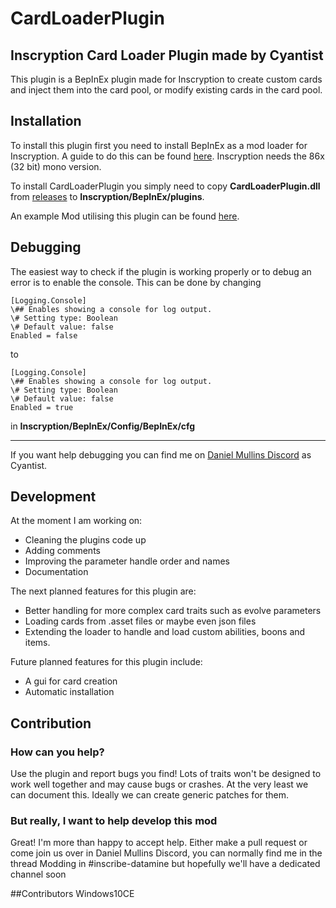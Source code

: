
# CardLoaderPlugin
## Inscryption Card Loader Plugin made by Cyantist

This plugin is a BepInEx plugin made for Inscryption to create custom cards and inject them into the card pool, or modify existing cards in the card pool.

## Installation
To install this plugin first you need to install BepInEx as a mod loader for Inscryption. A guide to do this can be found [here](https://docs.bepinex.dev/articles/user_guide/installation/index.html#where-to-download-bepinex). Inscryption needs the 86x (32 bit) mono version.

To install CardLoaderPlugin you simply need to copy **CardLoaderPlugin.dll** from [releases](https://github.com/ScottWilson0903/CardLoaderPlugin/releases) to **Inscryption/BepInEx/plugins**.

An example Mod utilising this plugin can be found [here](https://github.com/ScottWilson0903/CardLoaderExampleMod).

## Debugging
The easiest way to check if the plugin is working properly or to debug an error is to enable the console. This can be done by changing
```
[Logging.Console]
\## Enables showing a console for log output.
\# Setting type: Boolean
\# Default value: false
Enabled = false
```
to
```
[Logging.Console]
\## Enables showing a console for log output.
\# Setting type: Boolean
\# Default value: false
Enabled = true
```
in **Inscryption/BepInEx/Config/BepInEx/cfg**
___
If you want help debugging you can find me on [Daniel Mullins Discord](https://discord.com/invite/danielmullinsgames) as Cyantist.

## Development
At the moment I am working on:

 - Cleaning the plugins code up
 - Adding comments
 - Improving the parameter handle order and names
 - Documentation

The next planned features for this plugin are:

 - Better handling for more complex card traits such as evolve parameters
 - Loading cards from .asset files or maybe even json files
 - Extending the loader to handle and load custom abilities, boons and items.

Future planned features for this plugin include:

 - A gui for card creation
 - Automatic installation

## Contribution
### How can you help?
Use the plugin and report bugs you find! Lots of traits won't be designed to work well together and may cause bugs or crashes. At the very least we can document this. Ideally we can create generic patches for them.
### But really, I want to help develop this mod
Great! I'm more than happy to accept help. Either make a pull request or come join us over in Daniel Mullins Discord, you can normally find me in the thread Modding in #inscribe-datamine but hopefully we'll have a dedicated channel soon

##Contributors
Windows10CE
